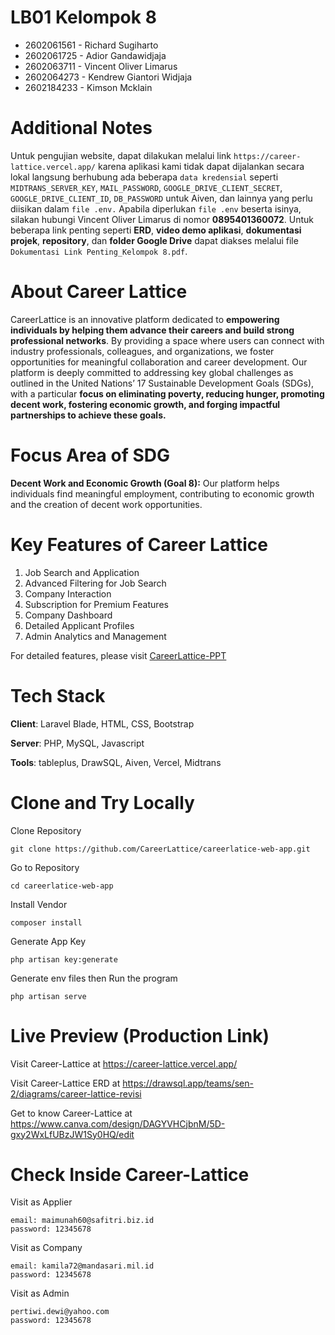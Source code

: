 # LB01 Kelompok 8
- 2602061561 - Richard Sugiharto 
- 2602061725 - Adior Gandawidjaja 
- 2602063711 - Vincent Oliver Limarus 
- 2602064273 - Kendrew Giantori Widjaja 
- 2602184233 - Kimson Mcklain

# Additional Notes
Untuk pengujian website, dapat dilakukan melalui link `https://career-lattice.vercel.app/` karena aplikasi kami tidak dapat dijalankan secara lokal langsung berhubung ada beberapa `data kredensial` seperti `MIDTRANS_SERVER_KEY`, `MAIL_PASSWORD`, `GOOGLE_DRIVE_CLIENT_SECRET`, `GOOGLE_DRIVE_CLIENT_ID`, `DB_PASSWORD` untuk Aiven, dan lainnya yang perlu diisikan dalam `file .env.` Apabila diperlukan `file .env` beserta isinya, silakan hubungi Vincent Oliver Limarus di nomor **0895401360072**.
Untuk beberapa link penting seperti **ERD**, **video demo aplikasi**, **dokumentasi projek**, **repository**, dan **folder Google Drive** dapat diakses melalui file `Dokumentasi Link Penting_Kelompok 8.pdf`.

# About Career Lattice
CareerLattice is an innovative platform dedicated to **empowering individuals by helping them advance their careers and build strong professional networks**. By providing a space where users can connect with industry professionals, colleagues, and organizations, we foster opportunities for meaningful collaboration and career development. Our platform is deeply committed to addressing key global challenges as outlined in the United Nations’ 17 Sustainable Development Goals (SDGs), with a particular **focus on eliminating poverty, reducing hunger, promoting decent work, fostering economic growth, and forging impactful partnerships to achieve these goals.**

# Focus Area of SDG
**Decent Work and Economic Growth (Goal 8):** Our platform helps individuals find meaningful employment, contributing to economic growth and the creation of decent work opportunities.

# Key Features of Career Lattice
1. Job Search and Application
2. Advanced Filtering for Job Search
3. Company Interaction
4. Subscription for Premium Features
5. Company Dashboard
6. Detailed Applicant Profiles
7. Admin Analytics and Management

For detailed features, please visit [CareerLattice-PPT](https://www.canva.com/design/DAGYVHCjbnM/5D-gxy2WxLfUBzJW1Sy0HQ/edit)

# Tech Stack
**Client**: Laravel Blade, HTML, CSS, Bootstrap

**Server**: PHP, MySQL, Javascript

**Tools**: tableplus, DrawSQL, Aiven, Vercel, Midtrans

# Clone and Try Locally
Clone Repository
```
git clone https://github.com/CareerLattice/careerlatice-web-app.git
```

Go to Repository
```
cd careerlatice-web-app
```

Install Vendor 
```
composer install
```

Generate App Key
```
php artisan key:generate
```

Generate env files then Run the program
```
php artisan serve
```

# Live Preview (Production Link)
Visit Career-Lattice at https://career-lattice.vercel.app/

Visit Career-Lattice ERD at https://drawsql.app/teams/sen-2/diagrams/career-lattice-revisi

Get to know Career-Lattice at https://www.canva.com/design/DAGYVHCjbnM/5D-gxy2WxLfUBzJW1Sy0HQ/edit

# Check Inside Career-Lattice

Visit as Applier
```
email: maimunah60@safitri.biz.id
password: 12345678
```
Visit as Company 
```
email: kamila72@mandasari.mil.id
password: 12345678
```
Visit as Admin
```
pertiwi.dewi@yahoo.com
password: 12345678
```
